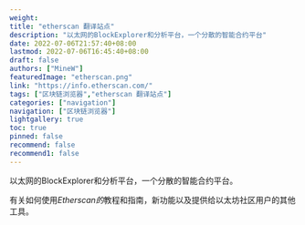 ```yaml
---
weight: 
title: "etherscan 翻译站点"
description: "以太网的BlockExplorer和分析平台，一个分散的智能合约平台"
date: 2022-07-06T21:57:40+08:00
lastmod: 2022-07-06T16:45:40+08:00
draft: false
authors: ["MineW"]
featuredImage: "etherscan.png"
link: "https://info.etherscan.com/"
tags: ["区块链浏览器","etherscan 翻译站点"]
categories: ["navigation"]
navigation: ["区块链浏览器"]
lightgallery: true
toc: true
pinned: false
recommend: false
recommend1: false
---
```


以太网的BlockExplorer和分析平台，一个分散的智能合约平台。

‎有关如何使用‎*‎Etherscan的‎*‎教程和指南，新功能以及提供给以太坊社区用户的其他工具。‎